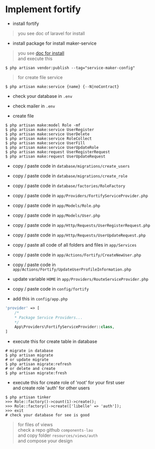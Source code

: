 # Implement fortify  

- install fortify  
> you see doc of laravel for install  

- install package for install maker-service  
> you see [doc for install](https://github.com/ludoguenet/laravel-service-maker)  
> and execute this  
```shell
$ php artisan vendor:publish --tag="service-maker-config"
```  
> for create file service  
```shell
$ php artisan make:service {name} {--N|noContract}
```

- check your database in `.env`  
- check mailer in `.env`  

- create file  
```shell
$ php artisan make:model Role -mf
$ php artisan make:service UserRegister
$ php artisan make:service UserDelete
$ php artisan make:service RoleCollect
$ php artisan make:service UserFill
$ php artisan make:service UserUpdateRole
$ php artisan make:request UserRegisterRequest
$ php artisan make:request UserUpdateRequest
```  

- copy / paste code in `database/migrations/create_users`
- copy / paste code in `database/migrations/create_role`
- copy / paste code in `database/factories/RoleFactory`  
- copy / paste code in `app/Providers/FortifyServiceProvider.php`  
- copy / paste code in `app/Models/Role.php`  
- copy / paste code in `app/Models/User.php`  
- copy / paste code in `app/Http/Requests/UserRegisterRequest.php`  
- copy / paste code in `app/Http/Requests/UserUpdateRequest.php`  
- copy / paste all code of all folders and files in `app/Services`  
- copy / paste code in `app/Actions/Fortify/CreateNewUser.php`  
- copy / paste code in `app/Actions/Fortify/UpdateUserProfileInformation.php`  

- update variable `HOME` in `app/Providers/RouteServiceProvider.php`  

- copy / paste code in `config/fortify`   
- add this in `config/app.php`  
```php
'provider' => [
    /*
    * Package Service Providers...
    */
    App\Providers\FortifyServiceProvider::class,
]
```

- execute this for create table in database  
```shell
# migrate in database
$ php artisan migrate
# or update migrate  
$ php artisan migrate:refresh
# or delete and create
$ php artisan migrate:fresh
```  

- execute this for create role of 'root' for your first user  
and create role 'auth' for other users   
```shell
$ php artisan tinker
>>> Role::factory()->count(1)->create();
>>> Role::factory()->create(['libelle' => 'auth']);
>>> exit
# check your database for see is good
```  

> for files of views  
> check a repo github `components-lau`  
> and copy folder `resources/views/auth`  
> and compose your design